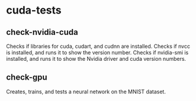 # cuda-tests

## check-nvidia-cuda
Checks if libraries for cuda, cudart, and cudnn are installed.
Checks if nvcc is installed, and runs it to show the version number.
Checks if nvidia-smi is installed, and runs it to show the Nvidia driver and cuda version numbers.

## check-gpu
Creates, trains, and tests a neural network on the MNIST dataset.
